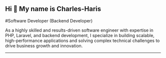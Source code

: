 ## Hi 👋 My name is Charles-Haris
#Software Developer (Backend Developer)

As a highly skilled and results-driven software engineer with expertise in PHP, Laravel, and backend development, I specialize in building scalable, high-performance applications and solving complex technical challenges to drive business growth and innovation.

<hr>

<!--
**charles-haris/charles-haris** is a ✨ _special_ ✨ repository because its `README.md` (this file) appears on your GitHub profile.

Here are some ideas to get you started:

- 🔭 I’m currently working on ...
- 🌱 I’m currently learning ...
- 👯 I’m looking to collaborate on ...
- 🤔 I’m looking for help with ...
- 💬 Ask me about ...
- 📫 How to reach me: ...
- 😄 Pronouns: ...
- ⚡ Fun fact: ...
-->
